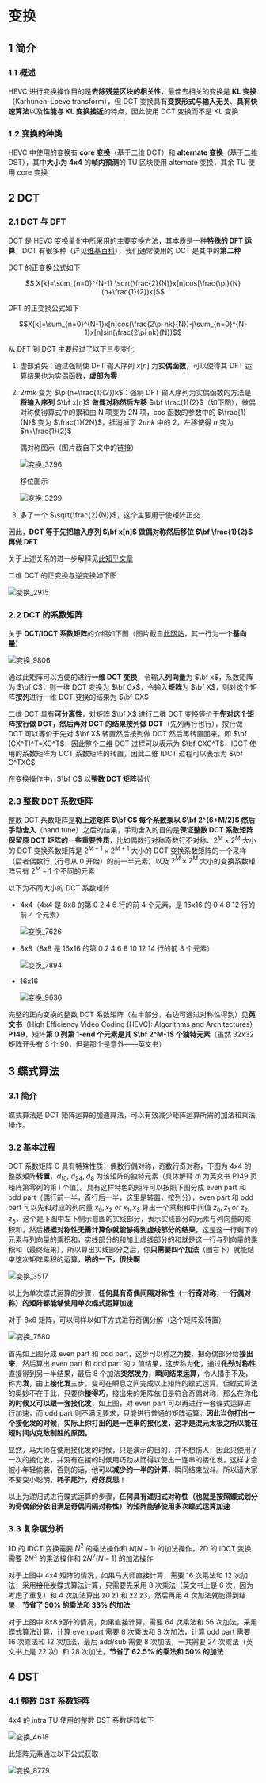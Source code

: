 # 变换

## 1 简介

### 1.1 概述

HEVC 进行变换操作目的是**去除残差区块的相关性**，最佳去相关的变换是 **KL 变换**（Karhunen–Loeve transform），但 DCT 变换具有**变换形式与输入无关**、**具有快速算法**以及**性能与 KL 变换接近**的特点，因此使用 DCT 变换而不是 KL 变换

### 1.2 变换的种类

HEVC 中使用的变换有 **core 变换**（基于二维 DCT）和 **alternate 变换**（基于二维 DST），其中**大小为 4x4** 的**帧内预测**的 TU 区块使用 alternate 变换，其余 TU 使用 core 变换

## 2 DCT

### 2.1 DCT 与 DFT

DCT 是 HEVC 变换量化中所采用的主要变换方法，其本质是一种**特殊的 DFT 运算**，DCT 有很多种（详见[维基百科](https://zh.wikipedia.org/wiki/%E7%A6%BB%E6%95%A3%E4%BD%99%E5%BC%A6%E5%8F%98%E6%8D%A2)），我们通常使用的 DCT 是其中的**第二种**

DCT 的正变换公式如下

$$ X[k]=\sum_{n=0}^{N-1} \sqrt{\frac{2}{N}}x[n]cos[\frac{\pi}{N}(n+\frac{1}{2})k]$$

DFT 的正变换公式如下

$$X[k]=\sum_{n=0}^{N-1}x[n]cos(\frac{2\pi nk}{N})-j\sum_{n=0}^{N-1}x[n]sin(\frac{2\pi nk}{N})$$

从 DFT 到 DCT 主要经过了以下三步变化

1. 虚部消失：通过强制使 DFT 输入序列 $x[n]$ 为**实偶函数**，可以使得其 DFT 运算结果也为实偶函数，**虚部为零**
2. $2\pi nk$ 变为 $\pi(n+\frac{1}{2})k$：强制 DFT 输入序列为实偶函数的方法是**将输入序列** $\bf x[n]$ **做偶对称然后左移** $\bf \frac{1}{2}$（如下图），做偶对称使得算式中的累和由 N 项变为 2N 项，cos 函数的参数中的 $\frac{1}{N}$ 变为 $\frac{1}{2N}$，抵消掉了 $2\pi nk$ 中的 2，左移使得 $n$ 变为 $n+\frac{1}{2}$ 

    偶对称图示（图片截自下文中的链接）

    ![变换_3296](markdown_images/%E5%8F%98%E6%8D%A2_3296.png)

    移位图示

    ![变换_3299](markdown_images/%E5%8F%98%E6%8D%A2_3299.png)

3. 多了一个 $\sqrt{\frac{2}{N}}$，这个主要用于使矩阵正交

因此，**DCT 等于先把输入序列 $\bf x[n]$ 做偶对称然后移位 $\bf \frac{1}{2}$ 再做 DFT**

关于上述关系的进一步解释见[此知乎文章](https://zhuanlan.zhihu.com/p/85299446)

二维 DCT 的正变换与逆变换如下图

![变换_2915](markdown_images/%E5%8F%98%E6%8D%A2_2915.png)

### 2.2 DCT 的系数矩阵

关于 **DCT/IDCT 系数矩阵**的介绍如下图（图片截自[此网站](http://blog.sina.com.cn/s/blog_7445c2940102wcdl.html)，其一行为一个**基向量**）

![变换_9806](markdown_images/%E5%8F%98%E6%8D%A2_9806.png)

通过此矩阵可以方便的进行**一维 DCT 变换**，令输入**列向量**为 $\bf x$，系数矩阵为 $\bf C$，则一维 DCT 变换为 $\bf Cx$，令输入**矩阵**为 $\bf X$，则对这个矩阵**按列**进行一维 DCT 变换的结果为 $\bf CX$

二维 DCT 具有**可分离性**，对矩阵 $\bf X$ 进行二维 DCT 变换等价于**先对这个矩阵按行做 DCT，然后再对 DCT 的结果按列做 DCT**（先列再行也行），按行做 DCT 可以等价于先对 $\bf X$ 转置然后按列做 DCT 然后再转置回来，即 $\bf (CX^T)^T=XC^T$，因此整个二维 DCT 过程可以表示为 $\bf CXC^T$，IDCT 使用的系数矩阵为 DCT 系数矩阵的转置，因此二维 IDCT 过程可以表示为 $\bf C^TXC$

在变换操作中，$\bf C$ 以**整数 DCT 矩阵**替代

### 2.3 整数 DCT 系数矩阵

整数 DCT 系数矩阵是**将上述矩阵 $\bf C$ 每个系数乘以 $\bf 2^{6+M/2}$ 然后手动舍入**（hand tune）之后的结果，手动舍入的目的是**保证整数 DCT 系数矩阵保留原 DCT 矩阵的一些重要性质**，比如偶数行对称奇数行不对称、$2^M\times2^M$ 大小的 DCT 变换系数矩阵是 $2^{M+1}\times2^{M+1}$ 大小的 DCT 变换系数矩阵的一个采样（后者偶数行（行号从 0 开始）的前一半元素）以及 $2^M\times2^M$ 大小的变换系数矩阵只有 $2^M-1$ 个不同的元素

以下为不同大小的 DCT 系数矩阵

- 4x4（4x4 是 8x8 的第 0 2 4 6 行的前 4 个元素，是 16x16 的 0 4 8 12 行的前 4 个元素）

    ![变换_7626](markdown_images/%E5%8F%98%E6%8D%A2_7626.png)

- 8x8（8x8 是 16x16 的第 0 2 4 6 8 10 12 14 行的前 8 个元素）

    ![变换_7894](markdown_images/%E5%8F%98%E6%8D%A2_7894.png)

- 16x16

    ![变换_9636](markdown_images/%E5%8F%98%E6%8D%A2_9636.png)

完整的正向变换的整数 DCT 系数矩阵（左半部分，右边可通过对称性得到）见**英文书**（High Efficiency Video Coding (HEVC): Algorithms and Architectures）**P149**，矩阵**第 0 列第 1-end 个元素是其 $\bf 2^M-1$ 个独特元素**（虽然 32x32 矩阵开头有 3 个 90，但是那个是意外——英文书） 

## 3 蝶式算法

### 3.1 简介

蝶式算法是 DCT 矩阵运算的加速算法，可以有效减少矩阵运算所需的加法和乘法操作。

### 3.2 基本过程

DCT 系数矩阵 C 具有特殊性质，偶数行偶对称，奇数行奇对称，下图为 4x4 的整数矩阵**转置**，$d_{16},\ d_{24},\ d_{8}$ 为该矩阵的独特元素（具体解释 $d_i$ 为英文书 P149 页矩阵第零列的第 i 个值）。具有这样特色的矩阵可以按照下图分成 even part 和 odd part（偶行前一半，奇行后一半，这里是转置，按列分），even part 和 odd part 可以先和对应的列向量 $x_0,x_2\ or\ x_1,x_3$ 算出一个乘积和中间值 $z_0,z_1\ or\ z_2,z_3$，这个是下图中左下侧示意图的实线部分，表示实线部分的元素与列向量的乘积和，然后**根据对称性无需计算你就能够得到虚线部分的结果**，这是这一行剩下的元素与列向量的乘积和，实线部分的和加上虚线部分的和就是这一行与列向量的乘积和（最终结果），所以算出实线部分之后，你**只需要四个加法**（图右下）就能结束这次矩阵乘积的运算，**啪的一下，很快啊**

![变换_3517](markdown_images/%E5%8F%98%E6%8D%A2_3517.png)

以上为单次蝶式运算的步骤，**任何具有奇偶间隔对称性（一行奇对称，一行偶对称）的矩阵都能够使用单次蝶式运算加速**

对于 8x8 矩阵，可以同样以如下方式进行奇偶分解（这个矩阵没转置）

![变换_7580](markdown_images/%E5%8F%98%E6%8D%A2_7580.png)

首先如上图分成 even part 和 odd part，这步可以称之为**接**，把奇偶部分给**接出来**，然后算出 even part 和 odd part 的 z 值结果，这步称为**化**，通过~~**化劲**~~**对称性**直接得到另一半结果，最后 8 个加法**突然发力，瞬间结束运算**，令人措手不及，称为**发**，由上**接化发**三步，变可在瞬息之间完成以上矩阵的蝶式运算。但蝶式算法的奥妙不在于此，只要你**接得巧**，接出来的矩阵依旧是符合奇偶对称，那么在你**化的时候又可以跟一套接化发**，如上图，对 even part 可以再进行一套蝶式运算进行加速，而 odd part 则不满足要求，只能进行普通的矩阵运算。**因此当你打出一个接化发的时候，实际上你打出的是一连串的接化发，这才是混元太极之所以能在短时间内克敌制胜的原因。**

显然，马大师在使用接化发的时候，只是演示的目的，并不想伤人，因此只使用了一次的接化发，并没有在接的时候用巧劲从而得以使出一连串的接化发，这样才会被小年轻偷袭，否则的话，他可以**减少约一半的计算**，瞬间结束战斗。所以请大家不要耍小聪明，**耗子尾汁，好好反思**！

以上为递归式进行蝶式运算的步骤，**任何具有递归式对称性（也就是按照蝶式划分的奇偶部分依旧满足奇偶间隔对称性）的矩阵能够使用多次蝶式运算加速**

### 3.3 复杂度分析

1D 的 IDCT 变换需要 $N^2$ 的乘法操作和 $N(N-1)$ 的加法操作，2D 的 IDCT 变换需要 $2N^3$ 的乘法操作和 $2N^2(N-1)$ 的加法操作

对于上图中 4x4 矩阵的情况，如果马大师直接计算，需要 16 次乘法和 12 次加法，采用~~接化发~~蝶式算法计算，只需要先采用 8 次乘法（英文书上是 6 次，因为考虑了重复）和 4 次加法算出 z0 z1 和 z2 z3，然后再用 4 次加法就能得到结果，**节省了 50% 的乘法和 33% 的加法**

对于上图中 8x8 矩阵的情况，如果直接计算，需要 64 次乘法和 56 次加法，采用蝶式算法计算，计算 even part 需要 8 次乘法和 8 次加法，计算 odd part 需要 16 次乘法和 12 次加法，最后 add/sub 需要 8 次加法，一共需要 24 次乘法（英文书上是 22 次）和 28 次加法，**节省了 62.5% 的乘法和 50% 的加法**

## 4 DST

### 4.1 整数 DST 系数矩阵

4x4 的 intra TU 使用的整数 DST 系数矩阵如下

![变换_4618](markdown_images/%E5%8F%98%E6%8D%A2_4618.png)

此矩阵元素通过以下公式获取

![变换_8779](markdown_images/%E5%8F%98%E6%8D%A2_8779.png)
